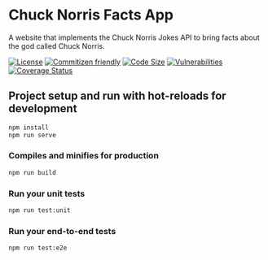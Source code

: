 # Chuck Norris Facts App

A website that implements the Chuck Norris Jokes API to bring facts about the god called Chuck Norris.

[![License](https://img.shields.io/npm/l/@hebertpazian/chuck-norris-app?color=%23F44336)](https://github.com/hebertpazian/chuck-norris-app/blob/main/LICENSE)
[![Commitizen friendly](https://img.shields.io/badge/commitizen-friendly-brightgreen.svg)](http://commitizen.github.io/cz-cli/)
[![Code Size](https://img.shields.io/github/languages/code-size/hebertpazian/chuck-norris-app?color=%23F44336&label=size)](https://github.com/hebertpazian/chuck-norris-app)
[![Vulnerabilities](https://img.shields.io/snyk/vulnerabilities/github/hebertpazian/chuck-norris-app)](https://github.com/hebertpazian/chuck-norris-app)
[![Coverage Status](https://img.shields.io/coveralls/github/hebertpazian/utils.svg)](https://coveralls.io/github/hebertpazian/utils)

## Project setup and run with hot-reloads for development

```sh
npm install
npm run serve
```

### Compiles and minifies for production

```sh
npm run build
```

### Run your unit tests

```sh
npm run test:unit
```

### Run your end-to-end tests

```sh
npm run test:e2e
```
